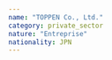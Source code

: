 ```yaml
---
name: "TOPPEN Co., Ltd."
category: private_sector
nature: "Entreprise"
nationality: JPN
---
```

    